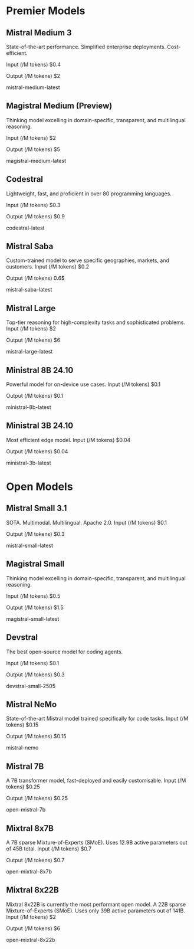 # Premier Models

## Mistral Medium 3
State-of-the-art performance. Simplified enterprise deployments. Cost-efficient.

Input (/M tokens)
$0.4

Output (/M tokens)
$2

mistral-medium-latest

## Magistral Medium (Preview)
Thinking model excelling in domain-specific, transparent, and multilingual reasoning.

Input (/M tokens)
$2

Output (/M tokens)
$5

magistral-medium-latest

## Codestral
Lightweight, fast, and proficient in over 80 programming languages.

Input (/M tokens)
$0.3

Output (/M tokens)
$0.9

codestral-latest

## Mistral Saba
Custom-trained model to serve specific geographies, markets, and customers.
Input (/M tokens)
$0.2

Output (/M tokens)
0.6$

mistral-saba-latest

## Mistral Large
Top-tier reasoning for high-complexity tasks and sophisticated problems.
Input (/M tokens)
$2

Output (/M tokens)
$6

mistral-large-latest

## Ministral 8B 24.10
Powerful model for on-device use cases.
Input (/M tokens)
$0.1

Output (/M tokens)
$0.1

ministral-8b-latest

## Ministral 3B 24.10
Most efficient edge model.
Input (/M tokens)
$0.04

Output (/M tokens)
$0.04

ministral-3b-latest


# Open Models

## Mistral Small 3.1
SOTA. Multimodal. Multilingual. Apache 2.0.
Input (/M tokens)
$0.1

Output (/M tokens)
$0.3

mistral-small-latest

## Magistral Small
Thinking model excelling in domain-specific, transparent, and multilingual reasoning.

Input (/M tokens)
$0.5

Output (/M tokens)
$1.5

magistral-small-latest

## Devstral
The best open-source model for coding agents.

Input (/M tokens)
$0.1

Output (/M tokens)
$0.3

devstral-small-2505

## Mistral NeMo
State-of-the-art Mistral model trained specifically for code tasks.
Input (/M tokens)
$0.15

Output (/M tokens)
$0.15

mistral-nemo

## Mistral 7B
A 7B transformer model, fast-deployed and easily customisable.
Input (/M tokens)
$0.25

Output (/M tokens)
$0.25

open-mistral-7b

## Mixtral 8x7B
A 7B sparse Mixture-of-Experts (SMoE). Uses 12.9B active parameters out of 45B total.
Input (/M tokens)
$0.7

Output (/M tokens)
$0.7

open-mixtral-8x7b

## Mixtral 8x22B
Mixtral 8x22B is currently the most performant open model. A 22B sparse Mixture-of-Experts (SMoE). Uses only 39B active parameters out of 141B.
Input (/M tokens)
$2

Output (/M tokens)
$6

open-mixtral-8x22b